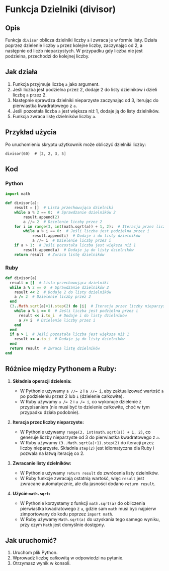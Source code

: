 # Funkcja Dzielniki (divisor)

## Opis
Funkcja `divisor` oblicza dzielniki liczby `a` i zwraca je w formie listy. Działa poprzez dzielenie liczby `a` przez kolejne liczby, zaczynając od 2, a następnie od liczb nieparzystych. W przypadku gdy liczba nie jest podzielna, przechodzi do kolejnej liczby.

## Jak działa
1. Funkcja przyjmuje liczbę `a` jako argument.
2. Jeśli liczba jest podzielna przez 2, dodaje 2 do listy dzielników i dzieli liczbę `a` przez 2.
3. Następnie sprawdza dzielniki nieparzyste zaczynając od 3, iterując do pierwiastka kwadratowego z `a`.
4. Jeśli pozostała liczba `a` jest większa niż 1, dodaje ją do listy dzielników.
5. Funkcja zwraca listę dzielników liczby `a`.

## Przykład użycia
Po uruchomieniu skryptu użytkownik może obliczyć dzielniki liczby:
```
divisor(60)  # [2, 2, 3, 5]
```

## Kod

### Python
```python
import math

def divisor(a):
    result = []  # Lista przechowująca dzielniki
    while a % 2 == 0:  # Sprawdzanie dzielników 2
        result.append(2)
        a //= 2  # Dzielenie liczby przez 2
    for i in range(3, int(math.sqrt(a)) + 1, 2):  # Iteracja przez liczby nieparzyste
        while a % i == 0:  # Jeśli liczba jest podzielna przez i
            result.append(i)  # Dodaje i do listy dzielników
            a //= i  # Dzielenie liczby przez i
    if a > 1:  # Jeśli pozostała liczba jest większa niż 1
        result.append(a)  # Dodaje ją do listy dzielników
    return result  # Zwraca listę dzielników
```

### Ruby
```ruby
def divisor(a)
  result = []  # Lista przechowująca dzielniki
  while a % 2 == 0  # Sprawdzanie dzielników 2
    result << 2  # Dodaje 2 do listy dzielników
    a /= 2  # Dzielenie liczby przez 2
  end
  (3..Math.sqrt(a)+1).step(2) do |i|  # Iteracja przez liczby nieparzyste
    while a % i == 0  # Jeśli liczba jest podzielna przez i
      result << i.to_i  # Dodaje i do listy dzielników
      a /= i  # Dzielenie liczby przez i
    end
  end
  if a > 1  # Jeśli pozostała liczba jest większa niż 1
    result << a.to_i  # Dodaje ją do listy dzielników
  end
  return result  # Zwraca listę dzielników
end
```

## Różnice między Pythonem a Ruby:
1. **Składnia operacji dzielenia:**
   - W Pythonie używamy `a //= 2` i `a //= i`, aby zaktualizować wartość `a` po podzieleniu przez 2 lub `i` (dzielenie całkowite).
   - W Ruby używamy `a /= 2` i `a /= i`, co wykonuje dzielenie z przypisaniem (nie musi być to dzielenie całkowite, choć w tym przypadku działa podobnie).

2. **Iteracja przez liczby nieparzyste:**
   - W Pythonie używamy `range(3, int(math.sqrt(a)) + 1, 2)`, co generuje liczby nieparzyste od 3 do pierwiastka kwadratowego z `a`.
   - W Ruby używamy `(3..Math.sqrt(a)+1).step(2)` do iteracji przez liczby nieparzyste. Składnia `step(2)` jest idiomatyczna dla Ruby i pozwala na łatwą iterację co 2.

3. **Zwracanie listy dzielników:**
   - W Pythonie używamy `return result` do zwrócenia listy dzielników.
   - W Ruby funkcje zwracają ostatnią wartość, więc `result` jest zwracane automatycznie, ale dla jasności dodano `return result`.

4. **Użycie `math.sqrt`:**
   - W Pythonie korzystamy z funkcji `math.sqrt(a)` do obliczenia pierwiastka kwadratowego z `a`, gdzie sam `math` musi być najpierw zimportowany do kodu poprzez `import math`.
   - W Ruby używamy `Math.sqrt(a)` do uzyskania tego samego wyniku, przy czym `Math` jest domyślnie dostępny.

## Jak uruchomić?
1. Uruchom plik Python.
2. Wprowadź liczbę całkowitą w odpowiedzi na pytanie.
2. Otrzymasz wynik w konsoli.